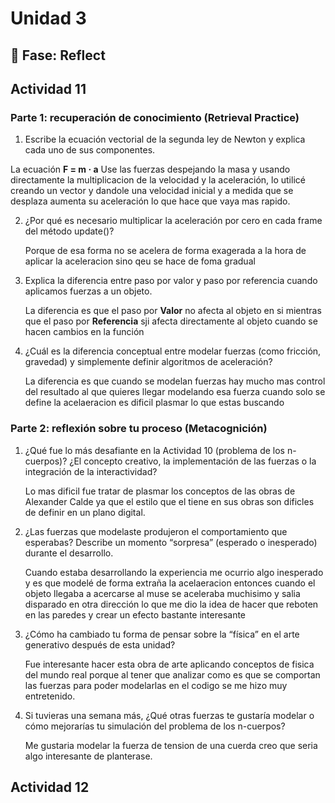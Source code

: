 # Unidad 3


## 🤔 Fase: Reflect

## Actividad 11

### Parte 1: recuperación de conocimiento (Retrieval Practice)

  1. Escribe la ecuación vectorial de la segunda ley de Newton y explica cada uno de sus componentes.

  La ecuación **F = m · a** Use las fuerzas despejando la masa y usando directamente la multiplicacion de la velocidad y la aceleración, lo utilicé creando un vector y dandole una velocidad inicial y a medida que se desplaza aumenta su aceleración lo que hace que vaya mas rapido.

  2. ¿Por qué es necesario multiplicar la aceleración por cero en cada frame del método update()?

     Porque de esa forma no se acelera de forma exagerada a la hora de aplicar la aceleracion sino qeu se hace de foma gradual

  3. Explica la diferencia entre paso por valor y paso por referencia cuando aplicamos fuerzas a un objeto.

     La diferencia es que el paso por **Valor** no afecta al objeto en si mientras que el paso por **Referencia** sji afecta directamente al objeto cuando se hacen cambios en la función

  4. ¿Cuál es la diferencia conceptual entre modelar fuerzas (como fricción, gravedad) y simplemente definir algoritmos de aceleración?

     La diferencia es que cuando se modelan fuerzas hay mucho mas control del resultado al que quieres llegar modelando esa fuerza cuando solo se define la acelaeracion es dificil plasmar lo que estas buscando

### Parte 2: reflexión sobre tu proceso (Metacognición)

  1. ¿Qué fue lo más desafiante en la Actividad 10 (problema de los n-cuerpos)? ¿El concepto creativo, la implementación de las fuerzas o la integración de la interactividad?

     Lo mas dificil fue tratar de plasmar los conceptos de las obras de Alexander Calde ya que el estilo que el tiene en sus obras son dificles de definir en un plano digital.

  3. ¿Las fuerzas que modelaste produjeron el comportamiento que esperabas? Describe un momento “sorpresa” (esperado o inesperado) durante el desarrollo.

     Cuando estaba desarrollando la experiencia me ocurrio algo inesperado y es que modelé de forma extraña la acelaeracion entonces cuando el objeto llegaba a acercarse al muse se aceleraba muchisimo y salia disparado en otra dirección lo que me dio la idea de hacer que reboten en las paredes y crear un efecto bastante interesante

  4. ¿Cómo ha cambiado tu forma de pensar sobre la “física” en el arte generativo después de esta unidad?

     Fue interesante hacer esta obra de arte aplicando conceptos de fisica del mundo real porque al tener que analizar como es que se comportan las fuerzas para poder modelarlas en el codigo se me hizo muy entretenido.

  5. Si tuvieras una semana más, ¿Qué otras fuerzas te gustaría modelar o cómo mejorarías tu simulación del problema de los n-cuerpos?

     Me gustaria modelar la fuerza de tension de una cuerda creo que seria algo interesante de planterase.


## Actividad 12

